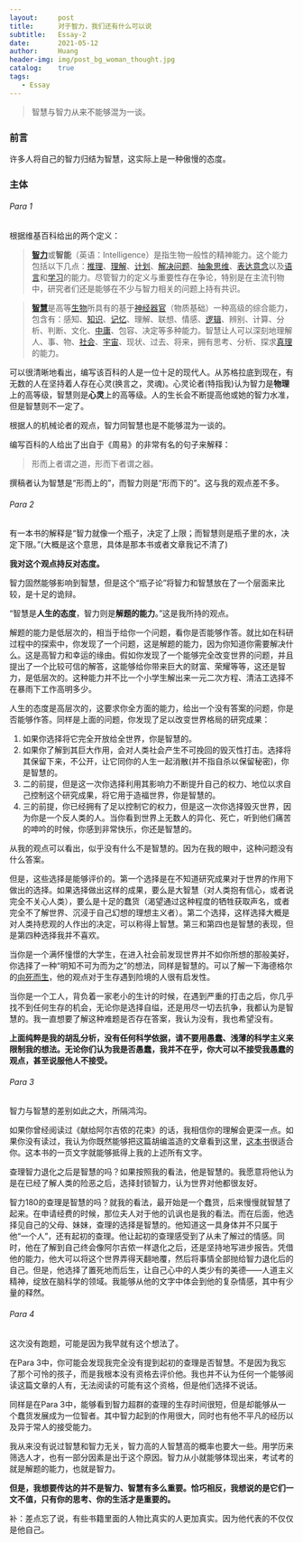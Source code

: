 ```yaml
---
layout:     post
title:      对于智力，我们还有什么可以说
subtitle:   Essay-2
date:       2021-05-12
author:     Huang
header-img: img/post_bg_woman_thought.jpg
catalog:    true
tags:
   - Essay
---
```


> 智慧与智力从来不能够混为一谈。

### 前言

许多人将自己的智力归结为智慧，这实际上是一种傲慢的态度。

### 主体

###### Para 1

根据维基百科给出的两个定义：

> [**智力**](https://zh.wikipedia.org/wiki/%E6%99%BA%E5%8A%9B)或**智能**（英语：Intelligence）是指生物一般性的精神能力。这个能力包括以下几点：[推理](https://zh.wikipedia.org/wiki/推理)、[理解](https://zh.wikipedia.org/wiki/理解)、[计划](https://zh.wikipedia.org/wiki/计划)、[解决问题](https://zh.wikipedia.org/wiki/解决问题)、[抽象思维](https://zh.wikipedia.org/w/index.php?title=抽象思维&action=edit&redlink=1)、[表达意念](https://zh.wikipedia.org/w/index.php?title=表达意念&action=edit&redlink=1)以及[语言](https://zh.wikipedia.org/wiki/语言)和[学习](https://zh.wikipedia.org/wiki/学习)的能力。尽管智力的定义与重要性存在争论，特别是在主流刊物中，研究者们还是能够在不少与智力相关的问题上持有共识。

> [**智慧**](https://zh.wikipedia.org/wiki/%E6%99%BA%E6%85%A7)是高等[生物](https://zh.wikipedia.org/wiki/生物)所具有的基于[神经器官](https://zh.wikipedia.org/wiki/神经器官)（物质基础）一种高级的综合能力，包含有：感知、[知识](https://zh.wikipedia.org/wiki/知识)、[记忆](https://zh.wikipedia.org/wiki/记忆)、理解、联想、情感、[逻辑](https://zh.wikipedia.org/wiki/逻辑)、辨别、计算、分析、判断、文化、[中庸](https://zh.wikipedia.org/wiki/中庸)、包容、决定等多种能力。智慧让人可以深刻地理解人、事、物、[社会](https://zh.wikipedia.org/wiki/社会)、[宇宙](https://zh.wikipedia.org/wiki/宇宙)、现状、过去、将来，拥有思考、分析、探求[真理](https://zh.wikipedia.org/wiki/真理)的能力。

可以很清晰地看出，编写该百科的人是一位十足的现代人。从苏格拉底到现在，有无数的人在坚持着人存在心灵(换言之，灵魂)。心灵论者(特指我)认为智力是**物理**上的高等级，智慧则是**心灵**上的高等级。人的生长会不断提高他或她的智力水准，但是智慧则不一定了。

根据人的机械论者的观点，智力同智慧也是不能够混为一谈的。

编写百科的人给出了出自于《周易》的非常有名的句子来解释：

> 形而上者谓之道，形而下者谓之器。

撰稿者认为智慧是“形而上的”，而智力则是“形而下的”。这与我的观点差不多。

###### Para 2

有一本书的解释是“智力就像一个瓶子，决定了上限；而智慧则是瓶子里的水，决定下限。”(大概是这个意思，具体是那本书或者文章我记不清了)

**我对这个观点持反对态度。**

智力固然能够影响到智慧，但是这个“瓶子论”将智力和智慧放在了一个层面来比较，是十足的诡辩。

“智慧是**人生的态度**，智力则是**解题的能力**。”这是我所持的观点。

解题的能力是低层次的，相当于给你一个问题，看你是否能够作答。就比如在科研过程中的探索中，你发现了一个问题，这是解题的能力，因为你知道你需要解决什么。这是高智力和幸运的缘由。假如你发现了一个能够完全改变世界的问题，并且提出了一个比较可信的解答，这能够给你带来巨大的财富、荣耀等等，这还是智力，是低层次的。这种能力并不比一个小学生解出来一元二次方程、清洁工选择不在暴雨下工作高明多少。

人生的态度是高层次的，这要求你全方面的能力，给出一个没有答案的问题，你是否能够作答。同样是上面的问题，你发现了足以改变世界格局的研究成果：

1. 如果你选择将它完全开放给全世界，你是智慧的。
2. 如果你了解到其巨大作用，会对人类社会产生不可挽回的毁灭性打击。选择将其保留下来，不公开，让它同你的人生一起消散(并不指自杀以保留秘密)，你是智慧的。
3. 二的前提，但是这一次你选择利用其影响力不断提升自己的权力、地位以求自己控制这个研究成果，将它用于造福世界，你是智慧的。
4. 三的前提，你已经拥有了足以控制它的权力，但是这一次你选择毁灭世界，因为你是一个反人类的人。当你看到世界上无数人的异化、死亡，听到他们痛苦的呻吟的时候，你感到非常快乐，你还是智慧的。

从我的观点可以看出，似乎没有什么不是智慧的。因为在我的眼中，这种问题没有什么答案。

但是，这些选择是能够评价的。第一个选择是在不知道研究成果对于世界的作用下做出的选择。如果选择做出这样的成果，要么是大智慧（对人类抱有信心，或者说完全不关心人类），要么是十足的蠢货（渴望通过这种程度的牺牲获取声名，或者完全不了解世界、沉浸于自己幻想的理想主义者）。第二个选择，这样选择大概是对人类持悲观的人作出的决定，可以称得上智慧。第三和第四也是智慧的表现，但是第四种选择我并不喜欢。

当你是一个满怀憧憬的大学生，在进入社会前发现世界并不如你所想的那般美好，你选择了一种“明知不可为而为之”的想法，同样是智慧的。可以了解一下海德格尔的[向死而生](https://baike.baidu.com/item/%E5%90%91%E6%AD%BB%E8%80%8C%E7%94%9F/4415277)，他的观点对于生存遇到险境的人很有启发性。

当你是一个工人，背负着一家老小的生计的时候，在遇到严重的打击之后，你几乎找不到任何生存的机会，无论你是选择自缢，还是用尽一切去抗争，我都认为是智慧的。我一直想要了解这种难题是否存在答案，我认为没有，我也希望没有。

**上面纯粹是我的胡乱分析，没有任何科学依据，请不要用愚蠢、浅薄的科学主义来限制我的想法。无论你们认为我是否愚蠢，我并不在乎，你大可以不接受我愚蠢的观点，甚至说服他人不接受。**

###### Para 3

智力与智慧的差别如此之大，所隔鸿沟。

如果你曾经阅读过《献给阿尔吉侬的花束》的话，我相信你的理解会更深一点。如果你没有读过，我认为你既然能够把这篇胡编滥造的文章看到这里，[这本书](https://weread.qq.com/web/appreader/03b326005d170703ba15f85?wtype=mpArticle)很适合你。这本书的一页文字就能够抵得上我的上述所有文字。

查理智力退化之后是智慧的吗？如果按照我的看法，他是智慧的。我愿意将他认为是在已经了解人类的险恶之后，选择封锁智力，认为世界对他都很友好。

智力180的查理是智慧的吗？就我的看法，最开始是一个蠢货，后来慢慢就智慧了起来。在申请经费的时候，那位夫人对于他的讥讽也是我的看法。而在后面，他选择见自己的父母、妹妹，查理的选择是智慧的。他知道这一具身体并不只属于他“一个人”，还有起初的查理。他让起初的查理感受到了从未了解过的情感。同时，他在了解到自己终会像阿尔吉侬一样退化之后，还是坚持地写进步报告。凭借他的能力，他大可以将这个世界弄得天翻地覆，然后将事情全部抛给智力退化后的自己。但是，他选择了置死地而后生，让自己心中的人类少有的美德——人道主义精神，绽放在脑科学的领域。我能够从他的文字中体会到他的复杂情感，其中有少量的释然。

###### Para 4

这次没有跑题，可能是因为我早就有这个想法了。

在Para 3中，你可能会发现我完全没有提到起初的查理是否智慧。不是因为我忘了那个可怜的孩子，而是我根本没有资格去评价他。我也并不认为任何一个能够阅读这篇文章的人有，无法阅读的可能有这个资格，但是他们选择不说话。

同样是在Para 3中，能够看到智力超群的查理的生存时间很短，但是却能够从一个蠢货发展成为一位智者。其中智力起到的作用很大，同时也有他不平凡的经历以及异于常人的接受能力。

我从来没有说过智慧和智力无关，智力高的人智慧高的概率也要大一些。用学历来筛选人才，也有一部分因素是出于这个原因。智力从小就能够体现出来，考试考的就是解题的能力，也就是智力。

**但是，我想要传达的并不是智力、智慧有多么重要。恰巧相反，我想说的是它们一文不值，只有你的思考、你的生活才是重要的。**

补：差点忘了说，有些书籍里面的人物比真实的人更加真实。因为他代表的不仅仅是他自己。
